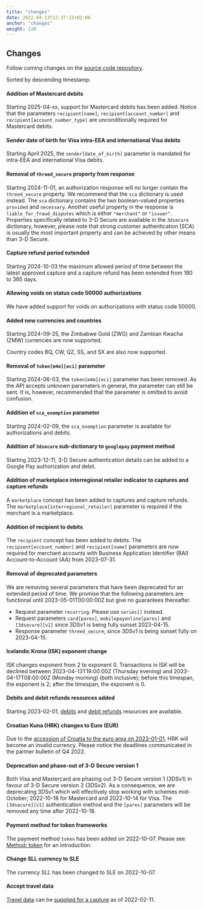 ```yaml
---
title: "changes"
date: 2022-04-13T12:37:22+02:00
anchor: "changes"
weight: 220
---
```

## Changes

Follow coming changes on the [source code repository](https://github.com/clearhaus/gateway-api-docs).

Sorted by descending timestamp.

#### Addition of Mastercard debits
Starting 2025-04-xx, support for Mastercard debits has been added. Notice that
the parameters `recipient[name]`, `recipient[account_number]` and
`recipient[account_number_type]` are unconditionally required for Mastercard
debits.

#### Sender date of birth for Visa intra-EEA and international Visa debits
Starting April 2025, the `sender[date_of_birth]` parameter is mandated for intra-EEA and
international Visa debits.


#### Removal of `threed_secure` property from response
Starting 2024-11-01, an authorization response will no longer contain the
`threed_secure` property. We recommend that the `sca` dictionary is used
instead. The `sca` dictionary contains the two boolean-valued properties
`provided` and `necessary`. Another useful property in the response is
`liable_for_fraud_disputes` which is either `"merchant"` or `"issuer"`.
Properties specifically related to 3-D Secure are available in the `3dsecure`
dictionary, however, please note that strong customer authentication (SCA) is
usually the most important property and can be achieved by other means than 3-D
Secure.

#### Capture refund period extended
Starting 2024-10-03 the maximum allowed period of time between the latest
approved capture and a capture refund has been extended from 180 to 365 days.

#### Allowing voids on status code 50000 authorizations
We have added support for voids on authorizations with status code 50000.

#### Added new currencies and countries
Starting 2024-09-25, the Zimbabwe Gold (ZWG) and Zambian Kwacha (ZMW) currencies
are now supported.

Country codes BQ, CW, QZ, SS, and SX are also now supported.

#### Removal of `token[m4m][eci]` parameter
Starting 2024-06-03, the `token[m4m][eci]` parameter has been removed. As the
API accepts unknown parameters in general, the parameter can still be sent. It
is, however, recommended that the parameter is omitted to avoid confusion.

#### Addition of `sca_exemption` parameter
Starting 2024-02-09, the `sca_exemption` parameter is available for
authorizations and debits.

#### Addition of `3dsecure` sub-dictionary to `googlepay` payment method
Starting 2023-12-11, 3-D Secure authentication details can be added to a Google
Pay authorization and debit.

#### Addition of marketplace interregional retailer indicator to captures and capture refunds
A `marketplace` concept has been added to captures and capture refunds. The
`marketplace[interregional_retailer]` parameter is required if the merchant is
a marketplace.

#### Addition of recipient to debits
The `recipient` concept has been added to debits. The
`recipient[account_number]` and `recipient[name]` parameters are now required
for merchant accounts with Business Application Identifier (BAI)
Account-to-Account (AA) from 2023-07-31.

#### Removal of deprecated parameters
We are removing several parameters that have been deprecated for an extended
period of time. We promise that the following parameters are functional until
2023-05-01T00:00:00Z but give no guarantees thereafter.

* Request parameter `recurring`. Please use `series[]` instead.
* Request parameters `card[pares]`, `mobilepayonline[pares]` and
  `[3dsecure][v1]` since 3DSv1 is being fully sunset 2023-04-15.
* Response parameter `threed_secure`, since 3DSv1 is being sunset fully on 2023-04-15.

#### Icelandic Krona (ISK) exponent change
ISK changes exponent from 2 to exponent 0.
Transactions in ISK will be declined between 2023-04-13T19:00:00Z (Thursday
evening) and 2023-04-17T08:00:00Z (Monday morning) (both inclusive); before this
timespan, the exponent is 2; after the timespan, the exponent is 0.

#### Debits and debit refunds resources added
Starting 2023-02-01, [debits](#debits) and [debit refunds](#debit_refunds) resources are available.

#### Croatian Kuna (HRK) changes to Euro (EUR)
Due to the [accession of Croatia to the euro area on
2023-01-01](https://www.ecb.europa.eu/press/pr/date/2022/html/ecb.pr220712~b97dd38de3.en.html),
HRK will become an invalid currency. Please notice the deadlines communicated in
the partner bulletin of Q4 2022.

#### Deprecation and phase-out of 3-D Secure version 1
Both Visa and Mastercard are phasing out 3-D Secure version 1 (3DSv1) in favour
of 3-D Secure version 2 (3DSv2). As a consequence, we are deprecating 3DSv1
which will effectively stop working with schemes mid-October; 2022-10-18 for
Mastercard and 2022-10-14 for Visa. The `[3dsecure][v1]` authentication method
and the `[pares]` parameters will be removed any time after 2022-10-18.

#### Payment method for token frameworks
The payment method `token` has been added on 2022-10-07.
Please see [Method: token](#method-token) for an introduction.

#### Change SLL currency to SLE
The currency SLL has been changed to SLE on 2022-10-07.

#### Accept travel data
[Travel data](#travel-data) can be [supplied for a capture](#captures) as of 2022-02-11.
